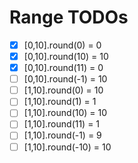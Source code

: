 # Range TODOs

- [x] [0,10].round(0) = 0
- [x] [0,10].round(10) = 10
- [x] [0,10].round(11) = 0
- [ ] [0,10].round(-1) = 10
- [ ] [1,10].round(0) = 10
- [ ] [1,10].round(1) = 1
- [ ] [1,10].round(10) = 10
- [ ] [1,10].round(11) = 1
- [ ] [1,10].round(-1) = 9
- [ ] [1,10].round(-10) = 10